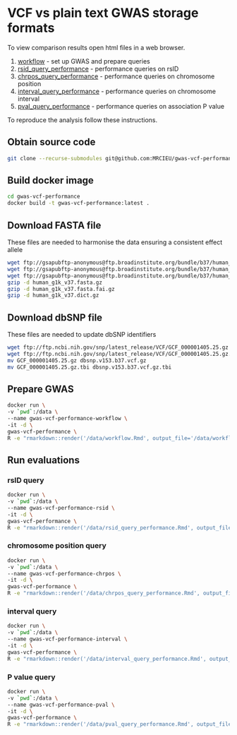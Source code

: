 # VCF vs plain text GWAS storage formats

To view comparison results open html files in a web browser.

1. [workflow](workflow.html) - set up GWAS and prepare queries
2. [rsid_query_performance](rsid_query_performance.html) - performance queries on rsID
3. [chrpos_query_performance](chrpos_query_performance.html) - performance queries on chromosome position
4. [interval_query_performance](interval_query_performance.html) - performance queries on chromosome interval
5. [pval_query_performance](pval_query_performance.html) - performance queries on association P value

To reproduce the analysis follow these instructions.

## Obtain source code

```sh
git clone --recurse-submodules git@github.com:MRCIEU/gwas-vcf-performance.git
```

## Build docker image

```sh
cd gwas-vcf-performance
docker build -t gwas-vcf-performance:latest .
```

## Download FASTA file

These files are needed to harmonise the data ensuring a consistent effect allele

```sh
wget ftp://gsapubftp-anonymous@ftp.broadinstitute.org/bundle/b37/human_g1k_v37.fasta.gz
wget ftp://gsapubftp-anonymous@ftp.broadinstitute.org/bundle/b37/human_g1k_v37.fasta.fai.gz
wget ftp://gsapubftp-anonymous@ftp.broadinstitute.org/bundle/b37/human_g1k_v37.dict.gz
gzip -d human_g1k_v37.fasta.gz
gzip -d human_g1k_v37.fasta.fai.gz
gzip -d human_g1k_v37.dict.gz
```

## Download dbSNP file

These files are needed to update dbSNP identifiers

```sh
wget ftp://ftp.ncbi.nih.gov/snp/latest_release/VCF/GCF_000001405.25.gz
wget ftp://ftp.ncbi.nih.gov/snp/latest_release/VCF/GCF_000001405.25.gz.tbi
mv GCF_000001405.25.gz dbsnp.v153.b37.vcf.gz
mv GCF_000001405.25.gz.tbi dbsnp.v153.b37.vcf.gz.tbi
```

## Prepare GWAS

```sh
docker run \
-v `pwd`:/data \
--name gwas-vcf-performance-workflow \
-it -d \
gwas-vcf-performance \
R -e "rmarkdown::render('/data/workflow.Rmd', output_file='/data/workflow.html')"
```

## Run evaluations

### rsID query

```sh
docker run \
-v `pwd`:/data \
--name gwas-vcf-performance-rsid \
-it -d \
gwas-vcf-performance \
R -e "rmarkdown::render('/data/rsid_query_performance.Rmd', output_file='/data/rsid_query_performance.html')"
```

### chromosome position query

```sh
docker run \
-v `pwd`:/data \
--name gwas-vcf-performance-chrpos \
-it -d \
gwas-vcf-performance \
R -e "rmarkdown::render('/data/chrpos_query_performance.Rmd', output_file='/data/chrpos_query_performance.html')"
```

### interval query

```sh
docker run \
-v `pwd`:/data \
--name gwas-vcf-performance-interval \
-it -d \
gwas-vcf-performance \
R -e "rmarkdown::render('/data/interval_query_performance.Rmd', output_file='/data/interval_query_performance.html')"
```

### P value query

```sh
docker run \
-v `pwd`:/data \
--name gwas-vcf-performance-pval \
-it -d \
gwas-vcf-performance \
R -e "rmarkdown::render('/data/pval_query_performance.Rmd', output_file='/data/pval_query_performance.html')"
```
